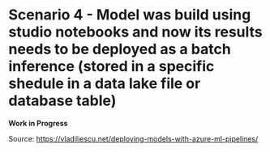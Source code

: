 # Scenario 4 - Model was build using studio notebooks and now its results needs to be deployed as a batch inference (stored in a specific shedule in a data lake file or database table)

**Work in Progress**

Source: https://vladiliescu.net/deploying-models-with-azure-ml-pipelines/
